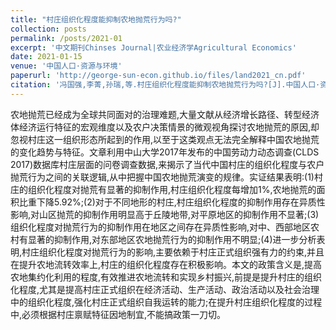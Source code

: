 ```yaml
---
title: "村庄组织化程度能抑制农地抛荒行为吗?"
collection: posts
permalink: /posts/2021-01
excerpt: '中文期刊Chinses Journal|农业经济学Agricultural Economics'
date: 2021-01-15
venue: '中国人口·资源与环境'
paperurl: 'http://george-sun-econ.github.io/files/land2021_cn.pdf'
citation: '冯国强,李菁,孙瑞,等.村庄组织化程度能抑制农地抛荒行为吗?[J].中国人口·资源与环境,2021,31(01):165-172.'
---
```


农地抛荒已经成为全球共同面对的治理难题,大量文献从经济增长路径、转型经济体经济运行特征的宏观维度以及农户决策情景的微观视角探讨农地抛荒的原因,却忽视村庄这一组织形态所起到的作用,以至于这类观点无法完全解释中国农地抛荒的变化趋势与特征。文章利用中山大学2017年发布的中国劳动力动态调查(CLDS 2017)数据库村庄层面的问卷调查数据,来揭示了当代中国村庄的组织化程度与农户抛荒行为之间的关联逻辑,从中把握中国农地抛荒演变的规律。实证结果表明:(1)村庄的组织化程度对抛荒有显著的抑制作用,村庄组织化程度每增加1%,农地抛荒的面积比重下降5.92%;(2)对于不同地形的村庄,村庄组织化程度的抑制作用存在异质性影响,对山区抛荒的抑制作用明显高于丘陵地带,对平原地区的抑制作用不显著;(3)组织化程度对抛荒行为的抑制作用在地区之间存在异质性影响,对中、西部地区农村有显著的抑制作用,对东部地区农地抛荒行为的抑制作用不明显;(4)进一步分析表明,村庄组织化程度对抛荒行为的影响,主要依赖于村庄正式组织强有力的约束,并且在提升农地流转效率上,村庄的组织化程度存在积极影响。本文的政策含义是,提高农地集约化利用的程度,有效推进农地流转和实现乡村振兴,前提是提升村庄的组织化程度,尤其是提高村庄正式组织在经济活动、生产活动、政治活动以及社会治理中的组织化程度,强化村庄正式组织自我运转的能力;在提升村庄组织化程度的过程中,必须根据村庄禀赋特征因地制宜,不能搞政策一刀切。

